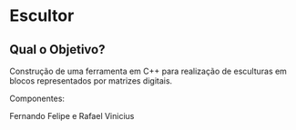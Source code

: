 # Escultor

## Qual o Objetivo?
Construção de uma ferramenta em C++ para realização de esculturas em blocos representados por matrizes digitais.

Componentes:

Fernando Felipe e Rafael Vinicius
